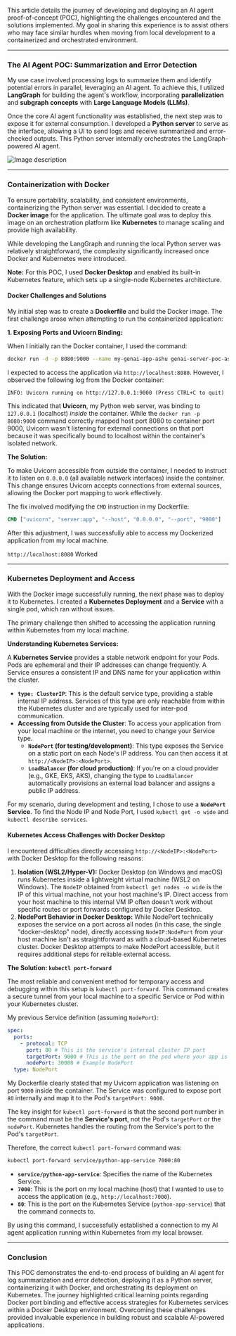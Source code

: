 This article details the journey of developing and deploying an AI agent proof-of-concept (POC), highlighting the challenges encountered and the solutions implemented. My goal in sharing this experience is to assist others who may face similar hurdles when moving from local development to a containerized and orchestrated environment.

-----

### The AI Agent POC: Summarization and Error Detection

My use case involved processing logs to summarize them and identify potential errors in parallel, leveraging an AI agent. To achieve this, I utilized **LangGraph** for building the agent's workflow, incorporating **parallelization** and **subgraph concepts** with **Large Language Models (LLMs)**.

Once the core AI agent functionality was established, the next step was to expose it for external consumption. I developed a **Python server** to serve as the interface, allowing a UI to send logs and receive summarized and error-checked outputs. This Python server internally orchestrates the LangGraph-powered AI agent.


![Image description](https://dev-to-uploads.s3.amazonaws.com/uploads/articles/tpqa3zz6igmldsebfape.png)


-----

### Containerization with Docker

To ensure portability, scalability, and consistent environments, containerizing the Python server was essential. I decided to create a **Docker image** for the application. The ultimate goal was to deploy this image on an orchestration platform like **Kubernetes** to manage scaling and provide high availability.

While developing the LangGraph and running the local Python server was relatively straightforward, the complexity significantly increased once Docker and Kubernetes were introduced.

**Note:** For this POC, I used **Docker Desktop** and enabled its built-in Kubernetes feature, which sets up a single-node Kubernetes architecture.

#### Docker Challenges and Solutions

My initial step was to create a **Dockerfile** and build the Docker image. The first challenge arose when attempting to run the containerized application:

**1. Exposing Ports and Uvicorn Binding:**

When I initially ran the Docker container, I used the command:

```bash
docker run -d -p 8080:9000 --name my-genai-app-ashu genai-server-poc-ashu:1.8.0
```

I expected to access the application via `http://localhost:8080`. However, I observed the following log from the Docker container:

```
INFO: Uvicorn running on http://127.0.0.1:9000 (Press CTRL+C to quit)
```

This indicated that **Uvicorn**, my Python web server, was binding to `127.0.0.1` (localhost) *inside* the container. While the `docker run -p 8080:9000` command correctly mapped host port 8080 to container port 9000, Uvicorn wasn't listening for external connections on that port because it was specifically bound to localhost within the container's isolated network.

**The Solution:**

To make Uvicorn accessible from outside the container, I needed to instruct it to listen on `0.0.0.0` (all available network interfaces) inside the container. This change ensures Uvicorn accepts connections from external sources, allowing the Docker port mapping to work effectively.

The fix involved modifying the `CMD` instruction in my Dockerfile:

```dockerfile
CMD ["uvicorn", "server:app", "--host", "0.0.0.0", "--port", "9000"]
```

After this adjustment, I was successfully able to access my Dockerized application from my local machine.

`http://localhost:8080` Worked

-----

### Kubernetes Deployment and Access

With the Docker image successfully running, the next phase was to deploy it to Kubernetes. I created a **Kubernetes Deployment** and a **Service** with a single pod, which ran without issues.

The primary challenge then shifted to accessing the application running within Kubernetes from my local machine.

**Understanding Kubernetes Services:**

A **Kubernetes Service** provides a stable network endpoint for your Pods. Pods are ephemeral and their IP addresses can change frequently. A Service ensures a consistent IP and DNS name for your application within the cluster.

  * **`type: ClusterIP`**: This is the default service type, providing a stable internal IP address. Services of this type are only reachable from within the Kubernetes cluster and are typically used for inter-pod communication.
  * **Accessing from Outside the Cluster**: To access your application from your local machine or the internet, you need to change your Service type.
      * **`NodePort` (for testing/development)**: This type exposes the Service on a static port on each Node's IP address. You can then access it at `http://<NodeIP>:<NodePort>`.
      * **`LoadBalancer` (for cloud production)**: If you're on a cloud provider (e.g., GKE, EKS, AKS), changing the type to `LoadBalancer` automatically provisions an external load balancer and assigns a public IP address.

For my scenario, during development and testing, I chose to use a **`NodePort` Service**. To find the Node IP and Node Port, I used `kubectl get -o wide` and `kubectl describe services`.

#### Kubernetes Access Challenges with Docker Desktop

I encountered difficulties directly accessing `http://<NodeIP>:<NodePort>` with Docker Desktop for the following reasons:

1.  **Isolation (WSL2/Hyper-V):** Docker Desktop (on Windows and macOS) runs Kubernetes inside a lightweight virtual machine (WSL2 on Windows). The `NodeIP` obtained from `kubectl get nodes -o wide` is the IP of this virtual machine, not your host machine's IP. Direct access from your host machine to this internal VM IP often doesn't work without specific routes or port forwards configured by Docker Desktop.
2.  **NodePort Behavior in Docker Desktop:** While NodePort technically exposes the service on a port across all nodes (in this case, the single "docker-desktop" node), directly accessing `NodeIP:NodePort` from your host machine isn't as straightforward as with a cloud-based Kubernetes cluster. Docker Desktop attempts to make NodePort accessible, but it requires additional steps for reliable external access.

**The Solution: `kubectl port-forward`**

The most reliable and convenient method for temporary access and debugging within this setup is `kubectl port-forward`. This command creates a secure tunnel from your local machine to a specific Service or Pod within your Kubernetes cluster.

My previous Service definition (assuming `NodePort`):

```yaml
spec:
  ports:
    - protocol: TCP
      port: 80 # This is the service's internal cluster IP port
      targetPort: 9000 # This is the port on the pod where your app is listening
      nodePort: 30080 # Example NodePort
  type: NodePort
```

My Dockerfile clearly stated that my Uvicorn application was listening on port `9000` inside the container. The Service was configured to expose port `80` internally and map it to the Pod's `targetPort: 9000`.

The key insight for `kubectl port-forward` is that the second port number in the command must be the **Service's port**, not the Pod's `targetPort` or the `nodePort`. Kubernetes handles the routing from the Service's port to the Pod's `targetPort`.

Therefore, the correct `kubectl port-forward` command was:

```bash
kubectl port-forward service/python-app-service 7000:80
```

  * **`service/python-app-service`**: Specifies the name of the Kubernetes Service.
  * **`7000`**: This is the port on my local machine (host) that I wanted to use to access the application (e.g., `http://localhost:7000`).
  * **`80`**: This is the port on the Kubernetes Service (`python-app-service`) that the command connects to.

By using this command, I successfully established a connection to my AI agent application running within Kubernetes from my local browser.

-----

### Conclusion

This POC demonstrates the end-to-end process of building an AI agent for log summarization and error detection, deploying it as a Python server, containerizing it with Docker, and orchestrating its deployment on Kubernetes. The journey highlighted critical learning points regarding Docker port binding and effective access strategies for Kubernetes services within a Docker Desktop environment. Overcoming these challenges provided invaluable experience in building robust and scalable AI-powered applications.
